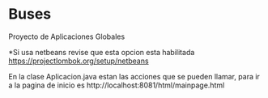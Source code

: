 # Buses
Proyecto de Aplicaciones Globales

*Si usa netbeans revise que esta opcion esta habilitada
https://projectlombok.org/setup/netbeans

En la clase Aplicacion.java estan las acciones que se pueden llamar, para ir a la pagina de inicio es http://localhost:8081/html/mainpage.html


